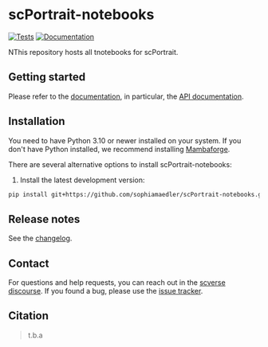 # scPortrait-notebooks

[![Tests][badge-tests]][tests]
[![Documentation][badge-docs]][documentation]

[badge-tests]: https://img.shields.io/github/actions/workflow/status/sophiamaedler/scPortrait-notebooks/test.yaml?branch=main
[badge-docs]: https://img.shields.io/readthedocs/scPortrait-notebooks

NThis repository hosts all tnotebooks for scPortrait.

## Getting started

Please refer to the [documentation][],
in particular, the [API documentation][].

## Installation

You need to have Python 3.10 or newer installed on your system.
If you don't have Python installed, we recommend installing [Mambaforge][].

There are several alternative options to install scPortrait-notebooks:

<!--
1) Install the latest release of `scPortrait-notebooks` from [PyPI][]:

```bash
pip install scPortrait-notebooks
```
-->

1. Install the latest development version:

```bash
pip install git+https://github.com/sophiamaedler/scPortrait-notebooks.git@main
```

## Release notes

See the [changelog][].

## Contact

For questions and help requests, you can reach out in the [scverse discourse][].
If you found a bug, please use the [issue tracker][].

## Citation

> t.b.a

[mambaforge]: https://github.com/conda-forge/miniforge#mambaforge
[scverse discourse]: https://discourse.scverse.org/
[issue tracker]: https://github.com/sophiamaedler/scPortrait-notebooks/issues
[tests]: https://github.com/sophiamaedler/scPortrait-notebooks/actions/workflows/test.yml
[documentation]: https://scPortrait-notebooks.readthedocs.io
[changelog]: https://scPortrait-notebooks.readthedocs.io/en/latest/changelog.html
[api documentation]: https://scPortrait-notebooks.readthedocs.io/en/latest/api.html
[pypi]: https://pypi.org/project/scPortrait-notebooks

